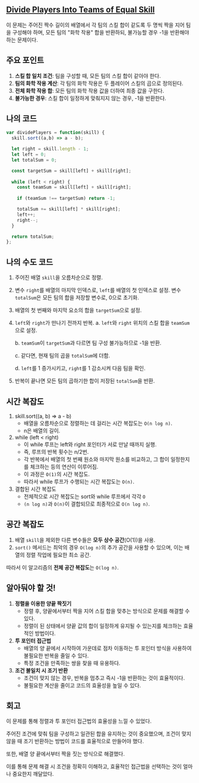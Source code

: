 ## [**Divide Players Into Teams of Equal Skill**](https://leetcode.com/problems/divide-players-into-teams-of-equal-skill/)

이 문제는 주어진 짝수 길이의 배열에서 각 팀의 스킬 합이 같도록 두 명씩 짝을 지어 팀을 구성해야 하며, 모든 팀의 "화학 작용" 합을 반환하되, 불가능할 경우 -1을 반환해야 하는 문제이다.

## 주요 포인트

1. **스킬 합 일치 조건**: 팀을 구성할 때, 모든 팀의 스킬 합이 같아야 한다.
2. **팀의 화학 작용 계산**: 각 팀의 화학 작용은 두 플레이어 스킬의 곱으로 정의된다.
3. **전체 화학 작용 합**: 모든 팀의 화학 작용 값을 더하여 최종 값을 구한다.
4. **불가능한 경우**: 스킬 합이 일정하게 맞춰지지 않는 경우, -1을 반환한다.

## 나의 코드

```jsx
var dividePlayers = function(skill) {
  skill.sort((a,b) => a - b);

  let right = skill.length - 1;
  let left = 0;
  let totalSum = 0;

  const targetSum = skill[left] + skill[right];
  
  while (left < right) {
    const teamSum = skill[left] + skill[right];
    
    if (teamSum !== targetSum) return -1;

    totalSum += skill[left] * skill[right];
    left++;
    right--;
  }

  return totalSum;
};
```

## 나의 수도 코드

1. 주어진 배열 `skill`을 오름차순으로 정렬.
2. 변수 `right`를 배열의 마지막 인덱스로, `left`를 배열의 첫 인덱스로 설정.
변수 `totalSum`은 모든 팀의 합을 저장할 변수로, 0으로 초기화.
3. 배열의 첫 번째와 마지막 요소의 합을 `targetSum`으로 설정.
4. `left`와 `right`가 만나기 전까지 반복.
a. `left`와 `right` 위치의 스킬 합을 `teamSum`으로 설정.
    
    b. `teamSum`이 `targetSum`과 다르면 팀 구성 불가능하므로 -1을 반환.
    
    c. 같다면, 현재 팀의 곱을 `totalSum`에 더함.
    
    d. `left`를 1 증가시키고, `right`를 1 감소시켜 다음 팀을 확인.
    
5. 반복이 끝나면 모든 팀의  곱하기한 합이 저장된 `totalSum`을 반환.

## 시간 복잡도

1. skill.sort((a, b) => a - b)
    - 배열을 오름차순으로 정렬하는 데 걸리는 시간 복잡도는 `O(n log n)`.
    - n은 배열의 길이.
2. while (left < right)
    - 이 while 루프는 left와 right 포인터가 서로 만날 때까지 실행.
    - 즉, 루프의 반복 횟수는 n/2번.
    - 각 반복에서 배열의 첫 번째 원소와 마지막 원소를 비교하고, 그 합이 일정한지를 체크하는 등의 연산이 이루어짐.
    - 이 과정은 `O(1)`의 시간 복잡도.
    - 따라서 while 루프가 수행되는 시간 복잡도는 `O(n)`.
3. 결합된 시간 복잡도
    - 전체적으로 시간 복잡도는 sort와 while 루프에서 각각 `O`
    - `(n log n)`과 `O(n)`이 결합되므로 최종적으로 `O(n log n)`.

## 공간 복잡도

1. 배열 `skill`을 제외한 다른 변수들은 **모두 상수 공간**(O(1))을 사용.
2. `sort()` 메서드는 최악의 경우 `O(log n)`의 추가 공간을 사용할 수 있으며, 이는 배열의 정렬 작업에 필요한 최소 공간.

따라서 이 알고리즘의 **전체 공간 복잡도**는 `O(log n)`.

## 알아둬야 할 것!

1. **정렬을 이용한 양끝 짝짓기**
    - 정렬 후, 양끝에서부터 짝을 지어 스킬 합을 맞추는 방식으로 문제를 해결할 수 있다.
    - 정렬이 된 상태에서 양끝 값의 합이 일정하게 유지될 수 있는지를 체크하는 효율적인 방법이다.
2. **투 포인터 접근법**
    - 배열의 양 끝에서 시작하여 가운데로 점차 이동하는 투 포인터 방식을 사용하여 불필요한 반복을 줄일 수 있다.
    - 특정 조건을 만족하는 쌍을 찾을 때 유용하다.
3. **조건 불일치 시 조기 반환**
    - 조건이 맞지 않는 경우, 반복을 멈추고 즉시 -1을 반환하는 것이 효율적이다.
    - 불필요한 계산을 줄이고 코드의 효율성을 높일 수 있다.

## 회고

이 문제를 통해 정렬과 투 포인터 접근법의 효율성을 느낄 수 있었다.

주어진 조건에 맞춰 팀을 구성하고 일관된 합을 유지하는 것이 중요했으며, 조건이 맞지 않을 때 조기 반환하는 방법이 코드를 효율적으로 만들어야 했다.

또한, 배열 양 끝에서부터 짝을 짓는 방식으로 해결했다.

이를 통해 문제 해결 시 조건을 정확히 이해하고, 효율적인 접근법을 선택하는 것이 얼마나 중요한지 깨달았다.
